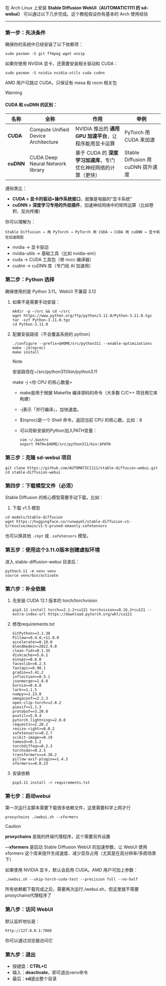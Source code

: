 在 Arch Linux 上安装 **Stable Diffusion WebUI（AUTOMATIC1111 的 sd-webui）** 可以通过以下几步完成。这个教程假设你有基本的 Arch 使用经验

------

### 第一步：先决条件

确保你的系统中已经安装了以下依赖项：

```
sudo pacman -S git ffmpeg wget unzip
```

如果你使用 NVIDIA 显卡，还需要安装相关驱动和 CUDA：

```
sudo pacman -S nvidia nvidia-utils cuda cudnn
```

AMD 用户可跳过 CUDA，只保证有 mesa 和 rocm 相关包

> [!WARNING]
>
> #### CUDA 和 cuDNN 的区别：

| 名称      | 全称                                | 作用                                                         | 举例                               |
| --------- | ----------------------------------- | ------------------------------------------------------------ | ---------------------------------- |
| **CUDA**  | Compute Unified Device Architecture | NVIDIA 推出的 **通用 GPU 加速平台**，让程序能用显卡运算      | PyTorch 用 CUDA 来加速             |
| **cuDNN** | CUDA Deep Neural Network library    | 基于 CUDA 的 **深度学习加速库**，专门优化神经网络的计算（更快） | Stable Diffusion 用 cuDNN 提升速度 |

 通俗类比：

- **CUDA = 显卡的驱动+操作系统接口**，就像是电脑的“显卡系统”
- **cuDNN = 深度学习专用的外挂插件**，加速神经网络中的矩阵运算（比如卷积、反向传播）

你可以理解为：

```
Stable Diffusion → 用 PyTorch → PyTorch 用 CUDA → CUDA 用 cuDNN → 显卡疯狂加速跑图
```

- nvidia → 显卡驱动
- nvidia-utils → 基础工具（比如 nvidia-smi）
- cuda → CUDA 工具包（带 nvcc 编译器）
- cudnn → cuDNN 库（专门给 AI 加速用）

### 第二步：Python 选择

确保使用的是 Python 3.11。WebUI 不兼容 3.12

1. 如果不是需要手动安装：

   ```
   mkdir -p ~/src && cd ~/src
   wget https://www.python.org/ftp/python/3.11.0/Python-3.11.0.tgz
   tar -xzf Python-3.11.0.tgz
   cd Python-3.11.0
   ```

2. 配置安装路径（不会覆盖系统的 python）

   ```
   ./configure --prefix=$HOME/src/python311 --enable-optimizations
   make -j$(nproc)
   make install
   ```

   > [!NOTE]
   >
   > 安装路径在~/src/python311/bin/python3.11
   >
   > make -j <你 CPU 的核心数量>
   >
   > - make是用于根据 Makefile 编译源码的命令（大多数 C/C++ 项目用它来构建）
   >
   > - -j表示「并行编译」，加快速度。
   >
   > - $(nproc)是一个 Shell 命令，返回当前 CPU 的核心数。比如：8
   >
   > - 可以将新安装的Python加入PATH变量：
   >
   >   ```
   >   vim ~/.bashrc
   >   export PATH=$HOME/src/python311/bin:$PATH
   >   ```

### 第三步：克隆 sd-webui 项目

```
git clone https://github.com/AUTOMATIC1111/stable-diffusion-webui.git
cd stable-diffusion-webui
```

### 第四步：下载模型文件（必须）

Stable Diffusion 的核心模型需要手动下载，比如：

1. 下载 v1.5 模型

```
cd models/Stable-diffusion
wget https://huggingface.co/runwayml/stable-diffusion-v1-5/resolve/main/v1-5-pruned-emaonly.safetensors
```

也可以换其他 `.ckpt` 或 `.safetensors` 模型。

### 第五步：使用这个3.11.0版本创建虚拟环境

进入 stable-diffusion-webui 目录后：

```
python3.11 -m venv venv
source venv/bin/activate
```

### 第六步：补全依赖

1. 先安装 CUDA 12.1 版本的 torch/torchvision

   ```
   pip3.11 install torch==2.1.2+cu121 torchvision==0.16.2+cu121 --extra-index-url https://download.pytorch.org/whl/cu121
   ```

2. 修改requirements.txt

   ```
   GitPython>=3.1.30
   Pillow>=9.4.0,<11.0.0
   accelerate>=0.18.0
   blendmodes>=2022.9.0
   clean-fid>=0.1.35
   diskcache>=5.6.1
   einops>=0.6.0
   facexlib>=0.2.5
   fastapi>=0.90.1
   gradio==3.41.2
   inflection>=0.5.1
   jsonmerge>=1.8.0
   kornia>=0.6.8
   lark>=1.1.5
   numpy>=1.23.0
   omegaconf>=2.2.3
   open-clip-torch>=2.0.2
   piexif>=1.1.3
   protobuf==3.20.0
   psutil>=5.9.4
   pytorch_lightning>=2.0.0
   requests>=2.28.2
   resize-right>=0.0.2
   safetensors>=0.2.7
   scikit-image>=0.19
   tomesd>=0.1.2
   torchdiffeq>=0.2.3
   torchsde>=0.2.5
   transformers==4.30.2
   pillow-avif-plugin==1.4.3
   xformers==0.0.23
   ```

3. 安装依赖

   ```
   pip3.11 install -r requirements.txt
   ```

### 第七步：启动webui

第一次运行主脚本需要下载很多依赖文件，这里需要科学上网才行

```
proxychains ./webui.sh --xformers
```

> [!CAUTION]
>
> **proxychains** 是我的终端代理程序，这个需要另外设置
>
> **--xformers** 是启动 Stable Diffusion WebUI 的加速参数，让 WebUI 使用 xformers 这个库来提升生成速度、减少显存占用（尤其是在高分辨率/多图场景下）

如果使用 NVIDIA 显卡，默认会启用 CUDA。AMD 用户可加上参数：

```
./webui.sh --skip-torch-cuda-test --precision full --no-half
```

所有依赖都下载完成之后，需要再次运行./webui.sh，但这里就不需要proxychains代理程序了

### 第八步：访问 WebUI

默认监听地址是：

```
http://127.0.0.1:7860
```

你可以通过浏览器访问它

### 第九步：退出

- 按键盘：**CTRL+C**
- 输入：**deactivate**，即可退出venv命令
- 最后：**cd**退出整个目录
